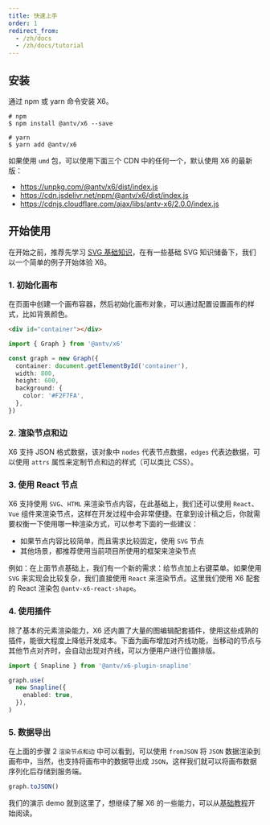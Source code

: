 ```yaml
---
title: 快速上手
order: 1
redirect_from:
  - /zh/docs
  - /zh/docs/tutorial
---
```


## 安装

通过 npm 或 yarn 命令安装 X6。

```shell
# npm
$ npm install @antv/x6 --save

# yarn
$ yarn add @antv/x6
```

如果使用 `umd` 包，可以使用下面三个 CDN 中的任何一个，默认使用 X6 的最新版：

- https://unpkg.com/@antv/x6/dist/index.js
- https://cdn.jsdelivr.net/npm/@antv/x6/dist/index.js
- https://cdnjs.cloudflare.com/ajax/libs/antv-x6/2.0.0/index.js

## 开始使用

在开始之前，推荐先学习 [SVG 基础知识](https://codepen.io/HunorMarton/full/PoGbgqj)，在有一些基础 SVG 知识储备下，我们以一个简单的例子开始体验 X6。

### 1. 初始化画布

在页面中创建一个画布容器，然后初始化画布对象，可以通过配置设置画布的样式，比如背景颜色。

```html
<div id="container"></div>
```

```ts
import { Graph } from '@antv/x6'

const graph = new Graph({
  container: document.getElementById('container'),
  width: 800,
  height: 600,
  background: {
    color: '#F2F7FA',
  },
})
```

### 2. 渲染节点和边

X6 支持 JSON 格式数据，该对象中 `nodes` 代表节点数据，`edges` 代表边数据，可以使用 `attrs` 属性来定制节点和边的样式（可以类比 CSS）。

<code id="helloworld" src="@/src/tutorial/getting-started/helloworld/index.tsx"></code>

### 3. 使用 React 节点

X6 支持使用 `SVG`、`HTML` 来渲染节点内容，在此基础上，我们还可以使用 `React`、`Vue` 组件来渲染节点，这样在开发过程中会非常便捷。在拿到设计稿之后，你就需要权衡一下使用哪一种渲染方式，可以参考下面的一些建议：

- 如果节点内容比较简单，而且需求比较固定，使用 `SVG` 节点
- 其他场景，都推荐使用当前项目所使用的框架来渲染节点

例如：在上面节点基础上，我们有一个新的需求：给节点加上右键菜单。如果使用 `SVG` 来实现会比较复杂，我们直接使用 `React` 来渲染节点。这里我们使用 X6 配套的 React 渲染包 `@antv-x6-react-shape`。

<code id="react-shape" src="@/src/tutorial/getting-started/react-shape/index.tsx"></code>

### 4. 使用插件

除了基本的元素渲染能力，X6 还内置了大量的图编辑配套插件，使用这些成熟的插件，能很大程度上降低开发成本。下面为画布增加对齐线功能，当移动的节点与其他节点对齐时，会自动出现对齐线，可以方便用户进行位置排版。

```ts
import { Snapline } from '@antv/x6-plugin-snapline'

graph.use(
  new Snapline({
    enabled: true,
  }),
)
```

<code id="use-plugin" src="@/src/tutorial/getting-started/use-plugin/index.tsx"></code>

### 5. 数据导出

在上面的步骤 2 `渲染节点和边` 中可以看到，可以使用 `fromJSON` 将 `JSON` 数据渲染到画布中，当然，也支持将画布中的数据导出成 `JSON`，这样我们就可以将画布数据序列化后存储到服务端。

```ts
graph.toJSON()
```

我们的演示 demo 就到这里了，想继续了解 X6 的一些能力，可以从[基础教程](/zh/docs/tutorial/basic/graph)开始阅读。
